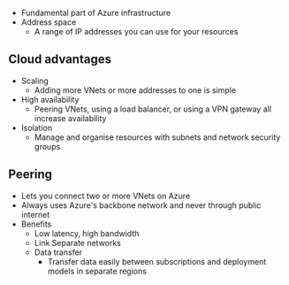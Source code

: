 * Fundamental part of Azure infrastructure
* Address space
	* A range of IP addresses you can use for your resources
## Cloud advantages
* Scaling
	* Adding more VNets or more addresses to one is simple
* High availability
	* Peering VNets, using a load balancer, or using a VPN gateway all increase availability
* Isolation
	* Manage and organise resources with subnets and network security groups

## Peering
* Lets you connect two or more VNets on Azure
* Always uses Azure's backbone network and never through public internet
* Benefits
	* Low latency, high bandwidth
	* Link Separate networks
	* Data transfer
		* Transfer data easily between subscriptions and deployment models in separate regions